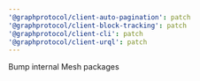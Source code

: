 ```yaml
---
'@graphprotocol/client-auto-pagination': patch
'@graphprotocol/client-block-tracking': patch
'@graphprotocol/client-cli': patch
'@graphprotocol/client-urql': patch
---
```


Bump internal Mesh packages
